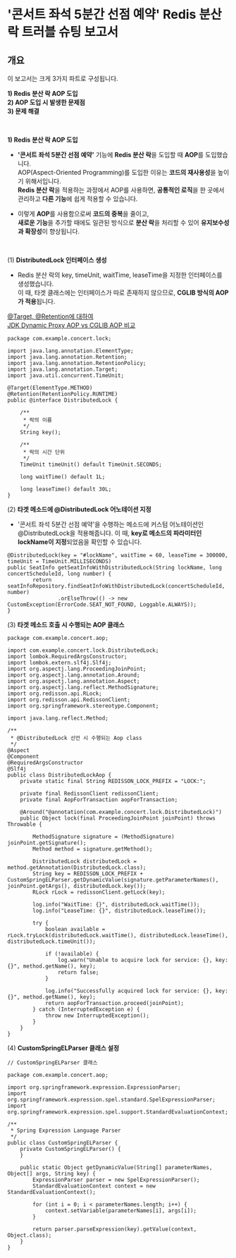 

# '콘서트 좌석 5분간 선점 예약' Redis 분산 락 트러블 슈팅 보고서 

## 개요

이 보고서는 크게 3가지 파트로 구성됩니다.
  
**1) Redis 분산 락 AOP 도입** <br> 
**2) AOP 도입 시 발생한 문제점** <br>
**3) 문제 해결** <br>


<br> 


**1) Redis 분산 락 AOP 도입** <br>

- **'콘서트 좌석 5분간 선점 예약'** 기능에 **Redis 분산 락**을 도입할 때 **AOP**를 도입했습니다. <br>
   AOP(Aspect-Oriented Programming)를 도입한 이유는 **코드의 재사용성**을 높이기 위해서입니다. <br> 
   **Redis 분산 락**을 적용하는 과정에서 AOP를 사용하면, **공통적인 로직**을 한 곳에서 관리하고 **다른 기능**에 쉽게 적용할 수 있습니다. <br> 

-  이렇게 **AOP**를 사용함으로써 **코드의 중복**을 줄이고, <br>
   **새로운 기능**을 추가할 때에도 일관된 방식으로 **분산 락**을 처리할 수 있어 **유지보수성과 확장성**이 향상됩니다. <br>


<br> 


(1) **DistributedLock 인터페이스 생성**
- Redis 분산 락의 key, timeUnit, waitTime, leaseTime을 지정한 인터페이스를 생성했습니다. <br>
  이 때, 타겟 클래스에는 인터페이스가 따로 존재하지 않으므로, **CGLIB 방식의 AOP가 적용**됩니다.<br>

[@Target, @Retention에 대하여](https://velog.io/@s2feeling/Target-Retention%EC%97%90-%EB%8C%80%ED%95%98%EC%97%AC) <br> 
[JDK Dynamic Proxy AOP vs CGLIB AOP 비교](https://velog.io/@s2feeling/JDK-Dynamic-Proxy-vs-CGLib-Proxy-%EB%B9%84%EA%B5%90) <br> 

```
package com.example.concert.lock;

import java.lang.annotation.ElementType;
import java.lang.annotation.Retention;
import java.lang.annotation.RetentionPolicy;
import java.lang.annotation.Target;
import java.util.concurrent.TimeUnit;

@Target(ElementType.METHOD)
@Retention(RetentionPolicy.RUNTIME)
public @interface DistributedLock {

    /**
     * 락의 이름
     */
    String key();

    /**
     * 락의 시간 단위
     */
    TimeUnit timeUnit() default TimeUnit.SECONDS;

    long waitTime() default 1L;

    long leaseTime() default 30L;
}

```


(2) **타겟 메소드에 @DistributedLock 어노테이션 지정**
- '콘서트 좌석 5분간 선점 예약'을 수행하는 메소드에 커스텀 어노테이션인 @DistributedLock을 적용해줍니다.
  이 때, **key로 메소드의 파라미터인 lockName이 지정**되었음을 확인할 수 있습니다. 

```
@DistributedLock(key = "#lockName", waitTime = 60, leaseTime = 300000, timeUnit = TimeUnit.MILLISECONDS)
public SeatInfo getSeatInfoWithDistributedLock(String lockName, long concertScheduleId, long number) {
        return seatInfoRepository.findSeatInfoWithDistributedLock(concertScheduleId, number)
                .orElseThrow(() -> new CustomException(ErrorCode.SEAT_NOT_FOUND, Loggable.ALWAYS));
}
```


(3) **타겟 메소드 호출 시 수행되는 AOP 클래스**

```
package com.example.concert.aop;

import com.example.concert.lock.DistributedLock;
import lombok.RequiredArgsConstructor;
import lombok.extern.slf4j.Slf4j;
import org.aspectj.lang.ProceedingJoinPoint;
import org.aspectj.lang.annotation.Around;
import org.aspectj.lang.annotation.Aspect;
import org.aspectj.lang.reflect.MethodSignature;
import org.redisson.api.RLock;
import org.redisson.api.RedissonClient;
import org.springframework.stereotype.Component;

import java.lang.reflect.Method;

/**
 * @DistributedLock 선언 시 수행되는 Aop class
 */
@Aspect
@Component
@RequiredArgsConstructor
@Slf4j
public class DistributedLockAop {
    private static final String REDISSON_LOCK_PREFIX = "LOCK:";

    private final RedissonClient redissonClient;
    private final AopForTransaction aopForTransaction;

    @Around("@annotation(com.example.concert.lock.DistributedLock)")
    public Object lock(final ProceedingJoinPoint joinPoint) throws Throwable {

        MethodSignature signature = (MethodSignature) joinPoint.getSignature();
        Method method = signature.getMethod();

        DistributedLock distributedLock = method.getAnnotation(DistributedLock.class);
        String key = REDISSON_LOCK_PREFIX + CustomSpringELParser.getDynamicValue(signature.getParameterNames(), joinPoint.getArgs(), distributedLock.key());
        RLock rLock = redissonClient.getLock(key);

        log.info("WaitTime: {}", distributedLock.waitTime());
        log.info("LeaseTime: {}", distributedLock.leaseTime());

        try {
            boolean available = rLock.tryLock(distributedLock.waitTime(), distributedLock.leaseTime(), distributedLock.timeUnit());  

            if (!available) {
                log.warn("Unable to acquire lock for service: {}, key: {}", method.getName(), key);
                return false;
            }

            log.info("Successfully acquired lock for service: {}, key: {}", method.getName(), key);
            return aopForTransaction.proceed(joinPoint);  
        } catch (InterruptedException e) {
            throw new InterruptedException();
        }
    }
}

```


(4) **CustomSpringELParser 클래스 설정**

```
// CustomSpringELParser 클래스 

package com.example.concert.aop;

import org.springframework.expression.ExpressionParser;
import org.springframework.expression.spel.standard.SpelExpressionParser;
import org.springframework.expression.spel.support.StandardEvaluationContext;

/**
 * Spring Expression Language Parser
 */
public class CustomSpringELParser {
    private CustomSpringELParser() {
    }

    public static Object getDynamicValue(String[] parameterNames, Object[] args, String key) {
        ExpressionParser parser = new SpelExpressionParser();
        StandardEvaluationContext context = new StandardEvaluationContext();

        for (int i = 0; i < parameterNames.length; i++) {
            context.setVariable(parameterNames[i], args[i]);
        }

        return parser.parseExpression(key).getValue(context, Object.class);
    }
}

```
  


```

